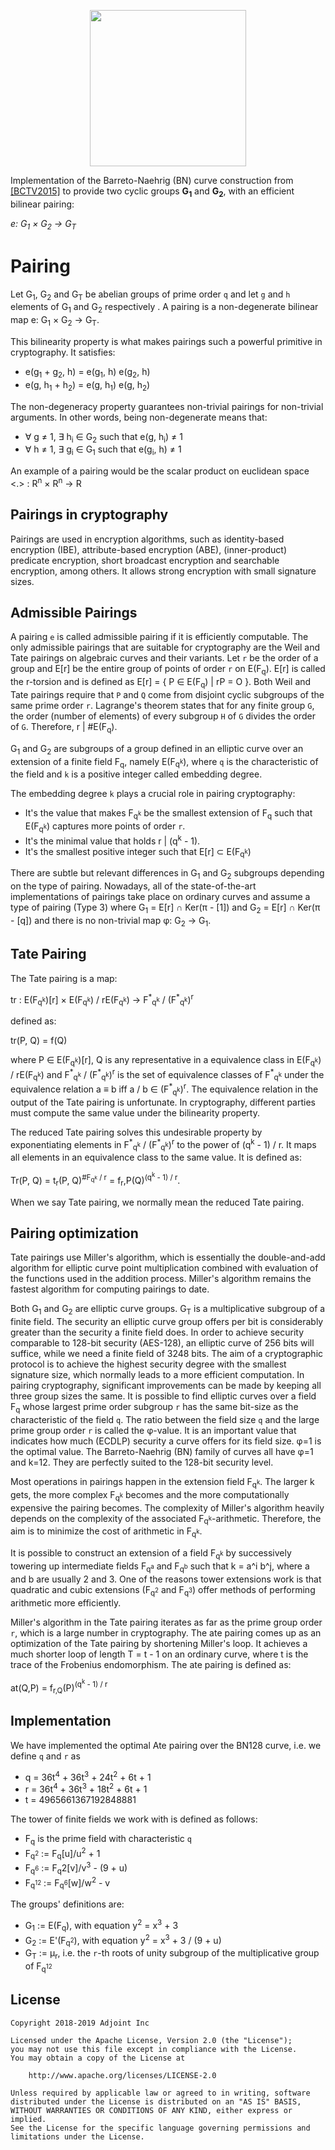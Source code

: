 <p align="center">
  <a href="http://www.adjoint.io"><img src="https://www.adjoint.io/assets/img/adjoint-logo@2x.png" width="250"/></a>
</p>


Implementation of the Barreto-Naehrig (BN) curve construction from
[[BCTV2015]](https://eprint.iacr.org/2013/879.pdf) to provide two cyclic groups
**G<sub>1</sub>** and **G<sub>2</sub>**, with an efficient bilinear pairing:

*e: G<sub>1</sub> × G<sub>2</sub> → G<sub>T</sub>*

# Pairing

Let G<sub>1</sub>, G<sub>2</sub> and G<sub>T</sub> be abelian groups of prime order `q` and let `g` and `h` elements of G<sub>1</sub> and G<sub>2</sub> respectively . A pairing is a non-degenerate bilinear map e: G<sub>1</sub> × G<sub>2</sub> → G<sub>T</sub>.

This bilinearity property is what makes pairings such a powerful primitive in cryptography. It satisfies:
- e(g<sub>1</sub> + g<sub>2</sub>, h) = e(g<sub>1</sub>, h) e(g<sub>2</sub>, h)
- e(g, h<sub>1</sub> + h<sub>2</sub>) = e(g, h<sub>1</sub>) e(g, h<sub>2</sub>)


The non-degeneracy property guarantees non-trivial pairings for non-trivial arguments. In other words, being non-degenerate means that:
- ∀ g ≠ 1, ∃ h<sub>i</sub> ∈ G<sub>2</sub> such that e(g, h<sub>i</sub>) ≠ 1
- ∀ h ≠ 1, ∃ g<sub>i</sub> ∈ G<sub>1</sub> such that e(g<sub>i</sub>, h) ≠ 1

An example of a pairing would be the scalar product on euclidean space <.> : R<sup>n</sup> × R<sup>n</sup> → R

## Pairings in cryptography

Pairings are used in encryption algorithms, such as identity-based encryption (IBE), attribute-based encryption (ABE), (inner-product) predicate encryption, short broadcast encryption and searchable encryption, among others. It allows strong encryption with small signature sizes.

## Admissible Pairings

A pairing `e` is called admissible pairing if it is efficiently computable. The only admissible pairings that are suitable for cryptography are the Weil and Tate pairings on algebraic curves and their variants. Let `r` be the order of a group and E[r] be the entire group of points of order `r` on E(F<sub>q</sub>). E[r] is called the r-torsion and is defined as E[r] = { P ∈ E(F<sub>q</sub>) | rP = O }. Both Weil and Tate pairings require that `P` and `Q` come from disjoint cyclic subgroups of the same prime order `r`. Lagrange's theorem states that for any finite group `G`, the order (number of elements) of every subgroup `H` of `G` divides the order of `G`. Therefore, r | #E(F<sub>q</sub>).

G<sub>1</sub> and G<sub>2</sub> are subgroups of a group defined in an elliptic curve over an extension of a finite field F<sub>q</sub>, namely E(F<sub>q<sup>k</sup></sub>), where `q` is the characteristic of the field and `k` is a positive integer called embedding degree.

The embedding degree `k` plays a crucial role in pairing cryptography:
- It's the value that makes  F<sub>q<sup>k</sup></sub> be the smallest extension of F<sub>q</sub> such that E(F<sub>q<sup>k</sup></sub>) captures more points of order `r`.
- It's the minimal value that holds r | (q<sup>k</sup> - 1).
- It's the smallest positive integer such that E[r] ⊂ E(F<sub>q<sup>k</sup></sub>)

There are subtle but relevant differences in G<sub>1</sub> and G<sub>2</sub> subgroups depending on the type of pairing. Nowadays, all of the state-of-the-art implementations of pairings take place on ordinary curves and assume a type of pairing (Type 3) where G<sub>1</sub> = E[r] ∩ Ker(π - [1]) and G<sub>2</sub> = E[r] ∩ Ker(π - [q]) and there is no non-trivial map φ: G<sub>2</sub> → G<sub>1</sub>.

## Tate Pairing

The Tate pairing is a map:

tr : E(F<sub>q<sup>k</sup></sub>)[r] × E(F<sub>q<sup>k</sup></sub>) / rE(F<sub>q<sup>k</sup></sub>) → F<sup>&ast;</sup><sub>q<sup>k</sup></sub> / (F<sup>&ast;</sup><sub>q<sup>k</sup></sub>)<sup>r</sup>

defined as:

tr(P, Q) = f(Q)

where P ∈ E(F<sub>q<sup>k</sup></sub>)[r], Q is any representative in a equivalence class in E(F<sub>q<sup>k</sup></sub>) / rE(F<sub>q<sup>k</sup></sub>) and F<sup>&ast;</sup><sub>q<sup>k</sup></sub> / (F<sup>&ast;</sup><sub>q<sup>k</sup></sub>)<sup>r</sup> is the set of equivalence classes of F<sup>&ast;</sup><sub>q<sup>k</sup></sub> under the equivalence relation a ≡ b iff a / b ∈ (F<sup>&ast;</sup><sub>q<sup>k</sup></sub>)<sup>r</sup>. The equivalence relation in the output of the Tate pairing is unfortunate. In cryptography, different parties must compute the same value under the bilinearity property.

The reduced Tate pairing solves this undesirable property by exponentiating elements in F<sup>&ast;</sup><sub>q<sup>k</sup></sub> / (F<sup>&ast;</sup><sub>q<sup>k</sup></sub>)<sup>r</sup> to the power of (q<sup>k</sup> - 1) / r. It maps all elements in an equivalence class to the same value. It is defined as:

Tr(P, Q) = t<sub>r</sub>(P, Q)<sup>#F<sub>q<sup>k</sup></sub> / r</sup> = f<sub>r</sub>,P(Q)<sup>(q<sup>k</sup> - 1) / r</sup>.

When we say Tate pairing, we normally mean the reduced Tate pairing.

## Pairing optimization

Tate pairings use Miller's algorithm, which is essentially the double-and-add algorithm for elliptic curve point multiplication combined with evaluation of the functions used in the addition process. Miller's algorithm remains the fastest algorithm for computing pairings to date.

Both G<sub>1</sub> and G<sub>2</sub> are elliptic curve groups. G<sub>T</sub> is a multiplicative subgroup of a finite field. The security an elliptic curve group offers per bit is considerably greater than the security a finite field does. In order to achieve security comparable to 128-bit security (AES-128), an elliptic curve of 256 bits will suffice, while we need a finite field of 3248 bits. The aim of a cryptographic protocol is to achieve the highest security degree with the smallest signature size, which normally leads to a more efficient computation. In pairing cryptography, significant improvements can be made by keeping all three group sizes the same. It is possible to find elliptic curves over a field F<sub>q</sub> whose largest prime order subgroup `r` has the same bit-size as the characteristic of the field `q`. The ratio between the field size `q` and the large prime group order `r` is called the φ-value. It is an important value that indicates how much (ECDLP) security a curve offers for its field size. φ=1 is the optimal value. The Barreto-Naehrig (BN) family of curves all have φ=1 and k=12. They are perfectly suited to the 128-bit security level.

Most operations in pairings happen in the extension field F<sub>q<sup>k</sup></sub>. The larger k gets, the more complex F<sub>q<sup>k</sup></sub> becomes and the more computationally expensive the pairing becomes. The complexity of Miller's algorithm heavily depends on the complexity of the associated F<sub>q<sup>k</sup></sub>-arithmetic. Therefore, the aim is to minimize the cost of arithmetic in F<sub>q<sup>k</sup></sub>.

It is possible to construct an extension of a field F<sub>q<sup>k</sup></sub> by successively towering up intermediate fields F<sub>q<sup>a</sup></sub> and F<sub>q<sup>b</sup></sub> such that k = a^i b^j, where a and b are usually 2 and 3. One of the reasons tower extensions work is that quadratic and cubic extensions (F<sub>q<sup>2</sup></sub> and F<sub>q<sup>3</sup></sub>) offer methods of performing arithmetic more efficiently.

Miller's algorithm in the Tate pairing iterates as far as the prime group order `r`, which is a large number in cryptography. The ate pairing comes up as an optimization of the Tate pairing by shortening Miller's loop. It achieves a much shorter loop of length T = t - 1 on an ordinary curve, where t is the trace of the Frobenius endomorphism. The ate pairing is defined as:

at(Q,P) = f<sub>r,Q</sub>(P)<sup>(q<sup>k</sup> - 1) / r</sup>

## Implementation

We have implemented the optimal Ate pairing over the BN128 curve, i.e. we define `q` and `r` as

 * q = 36t<sup>4</sup> + 36t<sup>3</sup> + 24t<sup>2</sup> + 6t + 1
 * r = 36t<sup>4</sup> + 36t<sup>3</sup> + 18t<sup>2</sup> + 6t + 1
 * t = 4965661367192848881

The tower of finite fields we work with is defined as follows:

 * F<sub>q</sub> is the prime field with characteristic `q`
 * F<sub>q<sup>2</sup></sub> := F<sub>q</sub>[u]/u<sup>2</sup> + 1
 * F<sub>q<sup>6</sup></sub> := F<sub>q<sup></sub>2</sup>[v]/v<sup>3</sup> - (9 + u)
 * F<sub>q<sup>12</sup></sub> := F<sub>q<sup>6</sup></sub>[w]/w<sup>2</sup> - v

The groups' definitions are:

 * G<sub>1</sub> := E(F<sub>q</sub>), with equation y<sup>2</sup> = x<sup>3</sup> + 3
 * G<sub>2</sub> := E'(F<sub>q<sup>2</sup></sub>), with equation y<sup>2</sup> = x<sup>3</sup> + 3 / (9 + u)
 * G<sub>T</sub> := μ<sub>r</sub>, i.e. the `r`-th roots of unity subgroup of the multiplicative group of F<sub>q<sup>12</sup></sub>

License
-------

```
Copyright 2018-2019 Adjoint Inc

Licensed under the Apache License, Version 2.0 (the "License");
you may not use this file except in compliance with the License.
You may obtain a copy of the License at

    http://www.apache.org/licenses/LICENSE-2.0

Unless required by applicable law or agreed to in writing, software
distributed under the License is distributed on an "AS IS" BASIS,
WITHOUT WARRANTIES OR CONDITIONS OF ANY KIND, either express or implied.
See the License for the specific language governing permissions and
limitations under the License.
```
